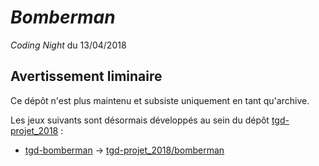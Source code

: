 # *Bomberman*

*Coding Night* du 13/04/2018

## Avertissement liminaire

Ce dépôt n'est plus maintenu et subsiste uniquement en tant qu'archive.

Les jeux suivants sont désormais développés au sein du dépôt [tgd-projet_2018](https://github.com/TeleGD/tgd-projet_2018) :

* [tgd-bomberman](https://github.com/TeleGD/tgd-bomberman/tree/master/src/games/bomberman) -> [tgd-projet_2018/bomberman](https://github.com/TeleGD/tgd-projet_2018/tree/master/src/bomberman)
